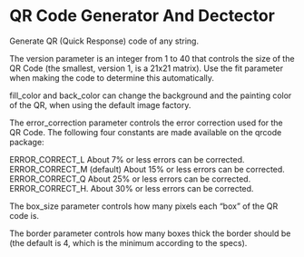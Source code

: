 # QR Code Generator And Dectector
 Generate QR (Quick Response) code of any string.

 The version parameter is an integer from 1 to 40 that controls the size of the QR Code (the smallest, version 1, is a 21x21 matrix).
 Use the fit parameter when making the code to determine this automatically.

 fill_color and back_color can change the background and the painting color of the QR, when using the default image factory.

 The error_correction parameter controls the error correction used for the QR Code. The following four constants are made available on the qrcode package:

 ERROR_CORRECT_L
 About 7% or less errors can be corrected.
 ERROR_CORRECT_M (default)
 About 15% or less errors can be corrected.
 ERROR_CORRECT_Q
 About 25% or less errors can be corrected.
 ERROR_CORRECT_H.
 About 30% or less errors can be corrected.
 
 The box_size parameter controls how many pixels each “box” of the QR code is.

 The border parameter controls how many boxes thick the border should be (the default is 4, which is the minimum according to the specs).


